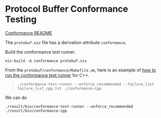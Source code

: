 # Protocol Buffer Conformance Testing

[Conformance README](https://github.com/protocolbuffers/protobuf/tree/master/conformance)

The `protobuf.nix` file has a derivation attribute `conformance`.

Build the conformance test runner.

```
nix-build -A conformance protobuf.nix
```

From the `protobuf/conformance/Makefile.am`, here is an example of
[how to run the conformance test runner](https://github.com/protocolbuffers/protobuf/blob/f4aa17b28af168cb3168f029de796d5994c321f6/conformance/Makefile.am#L334-L336) for C++.

> ```
> ./conformance-test-runner --enforce_recommended --failure_list failure_list_cpp.txt ./conformance-cpp
> ```

We can do

```
./result/bin/conformance-test-runner --enforce_recommended ./result/bin/conformance-cpp
```
